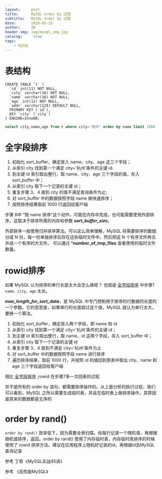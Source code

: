 ```yaml
---
layout:     post
title:      MySQL order by 过程
subtitle:   MySQL order by 过程
date:       2020-05-25
author:     ZW
header-img: img/mysql_img.jpg
catalog: 	 true
tags:
    - MySQL
---
```


# 表结构

```
CREATE TABLE `t` (
  `id` int(11) NOT NULL,
  `city` varchar(16) NOT NULL,
  `name` varchar(16) NOT NULL,
  `age` int(11) NOT NULL,
  `addr` varchar(128) DEFAULT NULL,
  PRIMARY KEY (`id`),
  KEY `city` (`city`)
) ENGINE=InnoDB;
```

```sql
select city,name,age from t where city='杭州' order by name limit 1000 ;
```

# 全字段排序

1. 初始化 sort_buffer，确定放入 name、city、age 这三个字段；
2. 从索引 city 找到第一个满足 city='杭州’条件的主键 id.
3. 到主键 id 索引取出整行，取 name、city、age 三个字段的值，存入 sort_buffer 中；
4. 从索引 city 取下一个记录的主键 id；
5. 重复步骤 3、4 直到 city 的值不满足查询条件为止;
6. 对 sort_buffer 中的数据按照字段 name 做快速排序；
7. 按照排序结果取前 1000 行返回给客户端


步骤 6中 “按 name 排序”这个动作，可能在内存中完成，也可能需要使用外部排序，这取决于排序所需的内存和参数 ***sort_buffer_size***。

外部排序一般使用归并排序算法。可以这么简单理解，MySQL 将需要排序的数据分成 N 份，每一份单独排序后存在这些临时文件中。然后把这 N 个有序文件再合并成一个有序的大文件。 可以通过 ***number_of_tmp_files** 查看使用的临时文件数量。

# rowid排序

如果 MySQL 认为排序的单行长度太大会怎么做呢？ 也就是 [全字段排序](#全字段排序) 中步骤1 `name、city、age` 太长。
 
***max_length_for_sort_data***，是 MySQL 中专门控制用于排序的行数据的长度的一个参数。它的意思是，如果单行的长度超过这个值，MySQL 就认为单行太大，要换一个算法。
 
 
1. 初始化 sort_buffer，确定放入两个字段，即 name 和 id
2. 从索引 city 找到第一个满足 city='杭州’条件的主键 id；
3. 到主键 id 索引取出整行，取 name、id 这两个字段，存入 sort_buffer 中；
4. 从索引 city 取下一个记录的主键 id
5. 重复步骤 3、4 直到不满足 city='杭州’条件为止
6. 对 sort_buffer 中的数据按照字段 name 进行排序
7. 遍历排序结果，取前 1000 行，并按照 id 的值回到原表中取出 city、name 和 age 三个字段返回给客户端


相比 [全字段排序](#全字段排序) ,rowid 在步骤7多一次回表的过程



并不是所有的 order by 语句，都需要排序操作的。从上面分析的执行过程，我们可以看到，MySQL 之所以需要生成临时表，并且在临时表上做排序操作，其原因是原来的数据都是无序的


# order by rand()
 `order by rand()` 效率低下，因为需要全表扫描，给每行记录一个随机值，再根据随机值排序，返回。order by rand() 使用了内存临时表，内存临时表排序的时候使用了 rowid 排序方法。建议在应用程序上随机好记录的id，再根据id去MySQL 查询记录


参考 丁奇 ·《MySQL实战45讲》
    
参考 《高性能MySQL》

